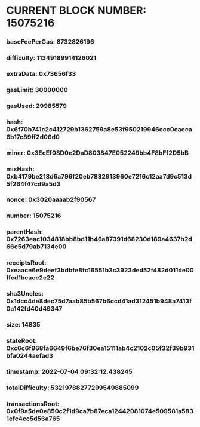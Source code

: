 # CURRENT BLOCK NUMBER: 15075216

### baseFeePerGas: 8732826196
### difficulty: 11349189914126021
### extraData: 0x73656f33
### gasLimit: 30000000
### gasUsed: 29985579
### hash: 0x6f70b741c2c412729b1362759a8e53f950219946ccc0caeca6b17c89ff2d06d0
### miner: 0x3EcEf08D0e2DaD803847E052249bb4F8bFf2D5bB
### mixHash: 0xb4179be218d6a796f20eb7882913960e7216c12aa7d9c513d5f264f47cd9a5d3
### nonce: 0x3020aaaab2f90567
### number: 15075216
### parentHash: 0x7263eac1034818bb8bd11b46a87391d68230d189a4637b2d66e5d79ab7134e00
### receiptsRoot: 0xeaace6e9deef3bdbfe8fc16551b3c3923ded52f482d011de00ffcd1bcace2c22
### sha3Uncles: 0x1dcc4de8dec75d7aab85b567b6ccd41ad312451b948a7413f0a142fd40d49347
### size: 14835
### stateRoot: 0xc6c6f968fa6649f6be76f30ea15111ab4c2102c05f32f39b931bfa0244aefad3
### timestamp: 2022-07-04 09:32:12.438245
### totalDifficulty: 53219788277299549885099
### transactionsRoot: 0x0f9a5de0e850c2f1d9ca7b87eca12442081074e509581a5831efc4cc5d56a765
